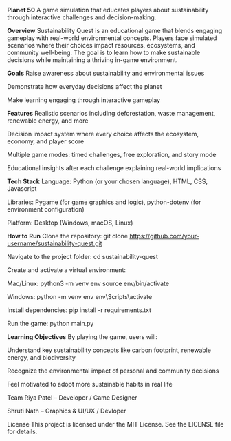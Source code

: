 **Planet 50**
A game simulation that educates players about sustainability through interactive challenges and decision-making.

**Overview**
Sustainability Quest is an educational game that blends engaging gameplay with real-world environmental concepts. Players face simulated scenarios where their choices impact resources, ecosystems, and community well-being. The goal is to learn how to make sustainable decisions while maintaining a thriving in-game environment.

**Goals**
Raise awareness about sustainability and environmental issues

Demonstrate how everyday decisions affect the planet

Make learning engaging through interactive gameplay

**Features**
Realistic scenarios including deforestation, waste management, renewable energy, and more

Decision impact system where every choice affects the ecosystem, economy, and player score

Multiple game modes: timed challenges, free exploration, and story mode

Educational insights after each challenge explaining real-world implications

**Tech Stack**
Language: Python (or your chosen language), HTML, CSS, Javascript

Libraries: Pygame (for game graphics and logic), python-dotenv (for environment configuration)

Platform: Desktop (Windows, macOS, Linux)

**How to Run**
Clone the repository:
git clone https://github.com/your-username/sustainability-quest.git

Navigate to the project folder:
cd sustainability-quest

Create and activate a virtual environment:

Mac/Linux:
python3 -m venv env
source env/bin/activate

Windows:
python -m venv env
env\Scripts\activate

Install dependencies:
pip install -r requirements.txt

Run the game:
python main.py

**Learning Objectives**
By playing the game, users will:

Understand key sustainability concepts like carbon footprint, renewable energy, and biodiversity

Recognize the environmental impact of personal and community decisions

Feel motivated to adopt more sustainable habits in real life

Team
Riya Patel – Developer / Game Designer

Shruti Nath – Graphics & UI/UX / Devloper

License
This project is licensed under the MIT License. See the LICENSE file for details.

